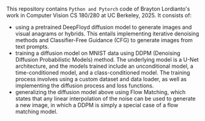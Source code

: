 This repository contains `Python and Pytorch` code of Brayton Lordianto's work in Computer Vision CS 180/280 at UC Berkeley, 2025. It consists of: 
- using a pretrained DeepFloyd diffusion model to generate images and visual anagrams or hybrids. This entails implementing iterative denoising methods and Classifier-Free Guidance (CFG) to generate images from text prompts.
- training a diffusion model on MNIST data using DDPM (Denoising Diffusion Probabilistic Models) method. The underlying model is a U-Net architecture, and the models trained include an unconditional model, a time-conditioned model, and a class-conditioned model. The training process involves using a custom dataset and data loader, as well as implementing the diffusion process and loss functions.
- generalizing the diffusion model above using Flow Matching, which states that any linear interpolation of the noise can be used to generate a new image, in which a DDPM is simply a special case of a flow matching model. 